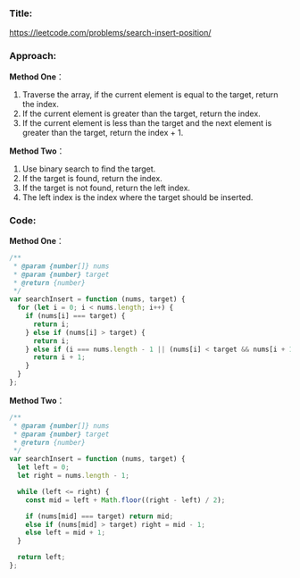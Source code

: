### **Title:**

https://leetcode.com/problems/search-insert-position/

### **Approach:**

**Method One**：

1. Traverse the array, if the current element is equal to the target, return the index.
2. If the current element is greater than the target, return the index.
3. If the current element is less than the target and the next element is greater than the target, return the index + 1.

**Method Two**：

1. Use binary search to find the target.
2. If the target is found, return the index.
3. If the target is not found, return the left index.
4. The left index is the index where the target should be inserted.

### **Code:**

**Method One**：

```js
/**
 * @param {number[]} nums
 * @param {number} target
 * @return {number}
 */
var searchInsert = function (nums, target) {
  for (let i = 0; i < nums.length; i++) {
    if (nums[i] === target) {
      return i;
    } else if (nums[i] > target) {
      return i;
    } else if (i === nums.length - 1 || (nums[i] < target && nums[i + 1] > target)) {
      return i + 1;
    }
  }
};
```

**Method Two**：

```js
/**
 * @param {number[]} nums
 * @param {number} target
 * @return {number}
 */
var searchInsert = function (nums, target) {
  let left = 0;
  let right = nums.length - 1;

  while (left <= right) {
    const mid = left + Math.floor((right - left) / 2);

    if (nums[mid] === target) return mid;
    else if (nums[mid] > target) right = mid - 1;
    else left = mid + 1;
  }

  return left;
};
```
